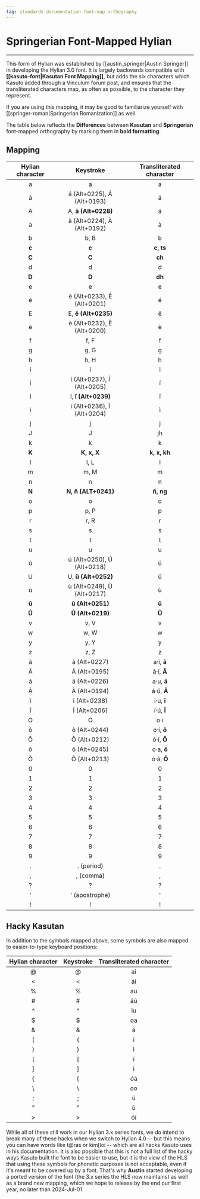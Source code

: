 ```yaml
---
tag: standards documentation font-map orthography
---
```

# Springerian Font-Mapped Hylian
---
This form of Hylian was established by [[austin_springer|Austin Springer]] in developing the Hylian 3.0 font. It is largely backwards compatible with **[[kasuto-font|Kasutan Font Mapping]],** but adds the six characters which Kasuto added through a Vinculum forum post, and ensures that the transliterated characters map, as often as possible, to the character they represent.

If you are using this mapping, it may be good to familiarize yourself with [[springer-roman|Springerian Romanization]] as well.

The table below reflects the **Differences** between **Kasutan** and **Springerian** font-mapped orthography by marking them in **bold formatting**.

## Mapping

| Hylian character | Keystroke | Transliterated character |
|:-:|:-:|:-:|
| <span class="hylian_kas">a</span> | a | a |
| <span class="hylian_kas">á</span> | á (Alt+0225), Á (Alt+0193) | á |
| <span class="hylian_kas">A</span> | A, **ä (Alt+0228)** | ä |
| <span class="hylian_kas">à</span> | à (Alt+0224), À (Alt+0192) | à |
| <span class="hylian_kas">b</span> | b, B | b |
| **<span class="hylian_kas">c</span>** | **c** | **c, ts** |
| **<span class="hylian_kas">C</span>** | **C** | **ch** |
| <span class="hylian_kas">d</span> | d | d |
| **<span class="hylian_kas">D</span>** | **D** | **dh** |
| <span class="hylian_kas">e</span> | e | e |
| <span class="hylian_kas">é</span> | é (Alt+0233), É (Alt+0201) | é |
| <span class="hylian_kas">E</span> | E, **ë (Alt+0235)** | ë |
| <span class="hylian_kas">è</span> | è (Alt+0232), È (Alt+0200) | è |
| <span class="hylian_kas">f</span> | f, F | f |
| <span class="hylian_kas">g</span> | g, G | g |
| <span class="hylian_kas">h</span> | h, H | h |
| <span class="hylian_kas">i</span> | i | i |
| <span class="hylian_kas">í</span> | í (Alt+0237), Í (Alt+0205) | í |
| <span class="hylian_kas">I</span> | I, **ï (Alt+0239)** | ï |
| <span class="hylian_kas">ì</span> | ì (Alt+0236), Ì (Alt+0204) | ì |
| <span class="hylian_kas">j</span> | j | j |
| <span class="hylian_kas">J</span> | J | jh |
| <span class="hylian_kas">k</span> | k | k |
| **<span class="hylian_kas">K</span>** | **K, x, X** | **k, x, kh** |
| <span class="hylian_kas">l</span> | l, L | l |
| <span class="hylian_kas">m</span> | m, M | m |
| <span class="hylian_kas">n</span> | n | n |
| **<span class="hylian_kas">N</span>** | **N, ñ (ALT+0241)** | **ñ, ng** |
| <span class="hylian_kas">o</span> | o | o |
| <span class="hylian_kas">p</span> | p, P | p |
| <span class="hylian_kas">r</span> | r, R | r |
| <span class="hylian_kas">s</span> | s | s |
| <span class="hylian_kas">t</span> | t | t |
| <span class="hylian_kas">u</span> | u | u |
| <span class="hylian_kas">ú</span> | ú (Alt+0250), Ú (Alt+0218) | ú |
| <span class="hylian_kas">U</span> | U, **ü (Alt+0252)** | ü |
| <span class="hylian_kas">ù</span> | ù (Alt+0249), Ù (Alt+0217) | ù |
| **<span class="hylian_kas">û</span>** | **û (Alt+0251)** | **û** |
| **<span class="hylian_kas">Û</span>** | **Û (Alt+0219)** | **Û** |
| <span class="hylian_kas">v</span> | v, V | v |
| <span class="hylian_kas">w</span> | w, W | w |
| <span class="hylian_kas">y</span> | y, Y | y |
| <span class="hylian_kas">z</span> | z, Z | z |
| <span class="hylian_kas">ã</span> | ã (Alt+0227) | a·i, **ã** |
| <span class="hylian_kas">Ã</span> | Ã (Alt+0195) | á·í, **Ã** |
| <span class="hylian_kas">â</span> | â (Alt+0226) | a·u, **â** |
| <span class="hylian_kas">Â</span> | Â (Alt+0194) | á·ú, **Â** |
| <span class="hylian_kas">î</span> | î (Alt+0238) | i·u, **î** |
| <span class="hylian_kas">Î</span> | Î (Alt+0206) | í·ú, **Î** |
| <span class="hylian_kas">O</span> | O | o·i |
| <span class="hylian_kas">ô</span> | ô (Alt+0244) | o·i, **ô** |
| <span class="hylian_kas">Ô</span> | Ô (Alt+0212) | ó·í, **Ô** |
| <span class="hylian_kas">õ</span> | õ (Alt+0245) | o·a, **õ** |
| <span class="hylian_kas">Õ</span> | Õ (Alt+0213) | ó·á, **Õ** |
| <span class="hylian_kas">0</span> | 0 | 0 |
| <span class="hylian_kas">1</span> | 1 | 1 |
| <span class="hylian_kas">2</span> | 2 | 2 |
| <span class="hylian_kas">3</span> | 3 | 3 |
| <span class="hylian_kas">4</span> | 4 | 4 |
| <span class="hylian_kas">5</span> | 5 | 5 |
| <span class="hylian_kas">6</span> | 6 | 6 |
| <span class="hylian_kas">7</span> | 7 | 7 |
| <span class="hylian_kas">8</span> | 8 | 8 |
| <span class="hylian_kas">9</span> | 9 | 9 |
| <span class="hylian_kas">.</span> | . (period) | . |
| <span class="hylian_kas">,</span> | , (comma) | , |
| <span class="hylian_kas">?</span> | ? | ? |
| <span class="hylian_kas">'</span> | ' (apostrophe) | ' |
| <span class="hylian_kas">!</span> | ! | ! |

## Hacky Kasutan

In addition to the symbols mapped above, some symbols are also mapped to easier-to-type keyboard positions:

| Hylian character | Keystroke | Transliterated character |
|:-:|:-:|:-:|
| <span class="hylian_kas">@</span> | @ | ai |
| <span class="hylian_kas">&lt;</span> | \< | áí |
| <span class="hylian_kas">%</span> | % | au |
| <span class="hylian_kas">#</span> | # | áú |
| <span class="hylian_kas">^</span> | ^ | iu |
| <span class="hylian_kas">$</span> | $ | oa |
| <span class="hylian_kas">&amp;</span> | & | á |
| <span class="hylian_kas">(</span> | ( | í |
| <span class="hylian_kas">)</span> | ) | ì |
| <span class="hylian_kas">[</span> | \[ | í |
| <span class="hylian_kas">]</span> | ] | ì |
| <span class="hylian_kas">{</span> | \{ | óá |
| <span class="hylian_kas">\\</span> | \\ | oo |
| <span class="hylian_kas">;</span> | ; | ü |
| <span class="hylian_kas">"</span> | " | ù |
| <span class="hylian_kas">></span> | \> | óí |

While all of these still work in our Hylian 3.x series fonts, we do intend to break many of these hacks when we switch to Hylian 4.0 -- but this means you can have words like t@ras or kim\[loi -- which are all hacks Kasuto uses in his documentation. It is also possible that this is not a full list of the hacky ways Kasuto built the font to be easier to use, but it is the view of the HLS that using these symbols for phonetic purposes is not acceptable, even if it's meant to be covered up by a font. That's why **Austin** started developing a ported version of the font (the 3.x series the HLS now maintains) as well as a brand new mapping, which we hope to release by the end our first year, no later than 2024-Jul-01.